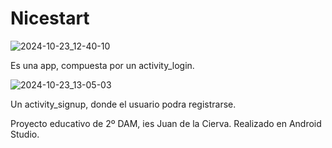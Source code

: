 
# Nicestart

![2024-10-23_12-40-10](https://github.com/user-attachments/assets/657bdf09-4f6b-464f-93ff-306549c09566)

Es una app, compuesta por un activity_login.


![2024-10-23_13-05-03](https://github.com/user-attachments/assets/d8b2ee4e-2c07-4098-9f1a-f3ba8a7ec39e)


Un activity_signup, donde el usuario podra registrarse.

Proyecto educativo de 2º DAM, ies Juan de la Cierva. Realizado en Android Studio.



